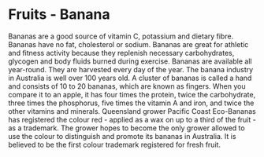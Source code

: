 # Fruits - Banana

Bananas are a good source of vitamin C, potassium and dietary fibre.
Bananas have no fat, cholesterol or sodium.
Bananas are great for athletic and fitness activity because they replenish necessary carbohydrates, glycogen and body fluids burned during exercise.
Bananas are available all year-round. They are harvested every day of the year.
The banana industry in Australia is well over 100 years old.
A cluster of bananas is called a hand and consists of 10 to 20 bananas, which are known as fingers.
When you compare it to an apple, it has four times the protein, twice the carbohydrate, three times the phosphorus, five times the vitamin A and iron, and twice the other vitamins and minerals. 
Queensland grower Pacific Coast Eco-Bananas has registered the colour red - applied as a wax on up to a third of the fruit - as a trademark. The grower hopes to become the only grower allowed to use the colour to distinguish and promote its bananas in Australia. It is believed to be the first colour trademark registered for fresh fruit.